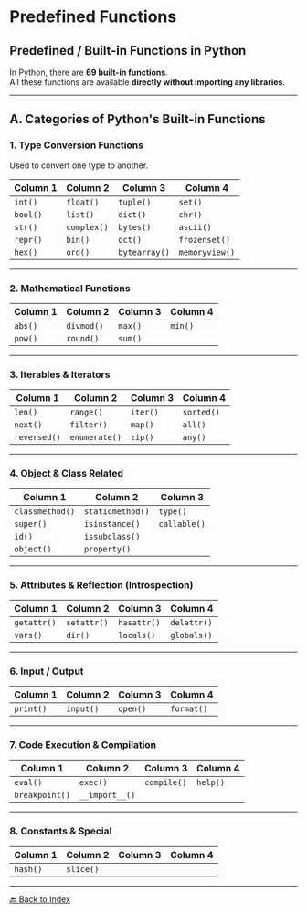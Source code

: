 # Predefined Functions

## Predefined / Built-in Functions in Python

In Python, there are **69 built-in functions**.  
All these functions are available **directly without importing any libraries**.

---

## A. Categories of Python's Built-in Functions

### 1. Type Conversion Functions
Used to convert one type to another.

| Column 1 | Column 2 | Column 3 | Column 4 |
|----------|----------|----------|----------|
| `int()`  | `float()` | `tuple()` | `set()` |
| `bool()` | `list()`  | `dict()`  | `chr()` |
| `str()`  | `complex()` | `bytes()` | `ascii()` |
| `repr()` | `bin()`   | `oct()`  | `frozenset()` |
| `hex()`  | `ord()`   | `bytearray()` | `memoryview()` |

---

### 2. Mathematical Functions

| Column 1 | Column 2 | Column 3 | Column 4 |
|----------|----------|----------|----------|
| `abs()`  | `divmod()` | `max()` | `min()` |
| `pow()`  | `round()`  | `sum()` |          |

---

### 3. Iterables & Iterators

| Column 1     | Column 2   | Column 3  | Column 4  |
|--------------|------------|-----------|-----------|
| `len()`      | `range()`  | `iter()`  | `sorted()` |
| `next()`     | `filter()` | `map()`   | `all()`    |
| `reversed()` | `enumerate()` | `zip()` | `any()`   |

---

### 4. Object & Class Related

| Column 1         | Column 2         | Column 3     |
|------------------|-----------------|-------------|
| `classmethod()`  | `staticmethod()` | `type()` | 
| `super()`        | `isinstance()`  | `callable()` |
| `id()`           | `issubclass()`  |             | 
| `object()`       | `property()` |             | 

---

### 5. Attributes & Reflection (Introspection)

| Column 1    | Column 2    | Column 3    | Column 4 |
|------------|------------|------------|----------|
| `getattr()` | `setattr()` | `hasattr()` | `delattr()` |
| `vars()`    | `dir()`     | `locals()`  | `globals()` |

---

### 6. Input / Output

| Column 1   | Column 2 | Column 3 | Column 4 |
|-----------|----------|----------|----------|
| `print()` | `input()` | `open()` | `format()` |

---

### 7. Code Execution & Compilation

| Column 1    | Column 2    | Column 3    | Column 4 |
|------------|------------|------------|----------|
| `eval()`   | `exec()`   | `compile()` | `help()` |
| `breakpoint()` | `__import__()` |         |          |

---

### 8. Constants & Special

| Column 1 | Column 2 | Column 3 | Column 4 |
|----------|----------|----------|----------|
| `hash()` | `slice()` |          |          |


---
[🔙 Back to Index](README.md)
